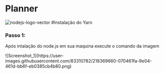 # Planner
![nodejs-logo-vector](https://user-images.githubusercontent.com/83310782/218368308-9a7acfc7-f581-4db5-8fc5-9317659ef0bf.svg)
#Instalação do Yarn
<h3>Passo 1:</h3>
<p>Após intalação do node.js em sua maquina execute o comando da imagem<p>
![Screenshot_1](https://user-images.githubusercontent.com/83310782/218369660-070461fa-9e04-461d-bb6f-eb0385cb4b80.png)
